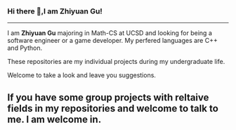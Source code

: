 ### Hi there 👋,I am Zhiyuan Gu!

---
I am **Zhiyuan Gu** majoring in Math-CS at UCSD and looking for being a software engineer or a game developer. My perfered languages are C++ and Python.

These repositories are my individual projects during my undergraduate life.

Welcome to take a look and leave you suggestions.

If you have some group projects with reltaive fields in my repositories and welcome to talk to me. I am welcome in.
---

<!--
**Dotagoodgogo/Dotagoodgogo** is a ✨ _special_ ✨ repository because its `README.md` (this file) appears on your GitHub profile.

Here are some ideas to get you started:

- 🔭 I’m currently working on ...
- 🌱 I’m currently learning ...
- 👯 I’m looking to collaborate on ...
- 🤔 I’m looking for help with ...
- 💬 Ask me about ...
- 📫 How to reach me: ...
- 😄 Pronouns: ...
- ⚡ Fun fact: ...
-->
